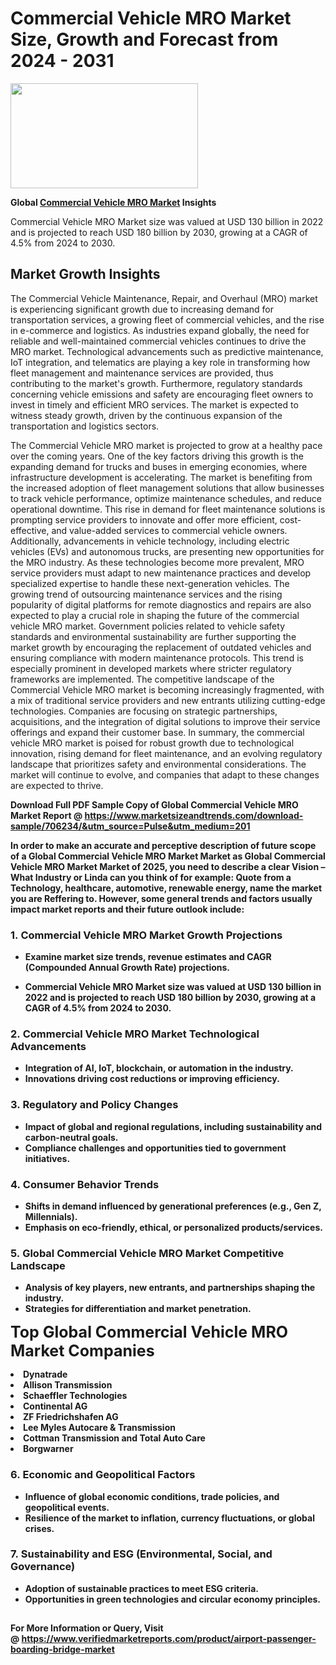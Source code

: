 <H1>Commercial Vehicle MRO Market Size, Growth and Forecast from 2024 - 2031</H1><img class="aligncenter size-medium wp-image-584254" src="https://thirdeyenews.in/wp-content/uploads/2024/09/Global-Market-Research-300x168.jpeg" alt="" width="300" height="168" /><p><strong>Global&nbsp;<a href="https://www.marketsizeandtrends.com/download-sample/706234/&amp;utm_source=Pulse&amp;utm_medium=201">Commercial Vehicle MRO Market</a> Insights</strong></p><p>Commercial Vehicle MRO Market size was valued at USD 130 billion in 2022 and is projected to reach USD 180 billion by 2030, growing at a CAGR of 4.5% from 2024 to 2030.</p><p><h2>Market Growth Insights</h2> <p>The Commercial Vehicle Maintenance, Repair, and Overhaul (MRO) market is experiencing significant growth due to increasing demand for transportation services, a growing fleet of commercial vehicles, and the rise in e-commerce and logistics. As industries expand globally, the need for reliable and well-maintained commercial vehicles continues to drive the MRO market. Technological advancements such as predictive maintenance, IoT integration, and telematics are playing a key role in transforming how fleet management and maintenance services are provided, thus contributing to the market's growth. Furthermore, regulatory standards concerning vehicle emissions and safety are encouraging fleet owners to invest in timely and efficient MRO services. The market is expected to witness steady growth, driven by the continuous expansion of the transportation and logistics sectors.</p> <p><strong></strong></p> <p>The Commercial Vehicle MRO market is projected to grow at a healthy pace over the coming years. One of the key factors driving this growth is the expanding demand for trucks and buses in emerging economies, where infrastructure development is accelerating. The market is benefiting from the increased adoption of fleet management solutions that allow businesses to track vehicle performance, optimize maintenance schedules, and reduce operational downtime. This rise in demand for fleet maintenance solutions is prompting service providers to innovate and offer more efficient, cost-effective, and value-added services to commercial vehicle owners. Additionally, advancements in vehicle technology, including electric vehicles (EVs) and autonomous trucks, are presenting new opportunities for the MRO industry. As these technologies become more prevalent, MRO service providers must adapt to new maintenance practices and develop specialized expertise to handle these next-generation vehicles. The growing trend of outsourcing maintenance services and the rising popularity of digital platforms for remote diagnostics and repairs are also expected to play a crucial role in shaping the future of the commercial vehicle MRO market. Government policies related to vehicle safety standards and environmental sustainability are further supporting the market growth by encouraging the replacement of outdated vehicles and ensuring compliance with modern maintenance protocols. This trend is especially prominent in developed markets where stricter regulatory frameworks are implemented. The competitive landscape of the Commercial Vehicle MRO market is becoming increasingly fragmented, with a mix of traditional service providers and new entrants utilizing cutting-edge technologies. Companies are focusing on strategic partnerships, acquisitions, and the integration of digital solutions to improve their service offerings and expand their customer base. In summary, the commercial vehicle MRO market is poised for robust growth due to technological innovation, rising demand for fleet maintenance, and an evolving regulatory landscape that prioritizes safety and environmental considerations. The market will continue to evolve, and companies that adapt to these changes are expected to thrive.</p> <p><strong></p><p><span class=""><strong>Download Full PDF Sample Copy of Global Commercial Vehicle MRO Market Report</strong> @ <a href="https://www.marketsizeandtrends.com/download-sample/706234/&amp;utm_source=Pulse&amp;utm_medium=201" target="_blank">https://www.marketsizeandtrends.com/download-sample/706234/&amp;utm_source=Pulse&amp;utm_medium=201</a></span></p><p>In order to make an accurate and perceptive description of future scope of a Global&nbsp;Commercial Vehicle MRO Market Market as Global&nbsp;Commercial Vehicle MRO Market Market of 2025, you need to describe a clear Vision &ndash; What Industry or Linda can you think of for example: Quote from a Technology, healthcare, automotive, renewable energy, name the market you are Reffering to. However, some general trends and factors usually impact market reports and their future outlook include:</p><h3>1.&nbsp;<strong>Commercial Vehicle MRO Market Growth Projections</strong></h3><ul><li>Examine market size trends, revenue estimates and CAGR (Compounded Annual Growth Rate) projections.</li><li><p>Commercial Vehicle MRO Market size was valued at USD 130 billion in 2022 and is projected to reach USD 180 billion by 2030, growing at a CAGR of 4.5% from 2024 to 2030.</p></li></ul><h3>2.&nbsp;<strong>Commercial Vehicle MRO Market Technological Advancements</strong></h3><ul><li>Integration of AI, IoT, blockchain, or automation in the industry.</li><li>Innovations driving cost reductions or improving efficiency.</li></ul><h3>3.&nbsp;<strong>Regulatory and Policy Changes</strong></h3><ul><li>Impact of global and regional regulations, including sustainability and carbon-neutral goals.</li><li>Compliance challenges and opportunities tied to government initiatives.</li></ul><h3>4.&nbsp;<strong>Consumer Behavior Trends</strong></h3><ul><li>Shifts in demand influenced by generational preferences (e.g., Gen Z, Millennials).</li><li>Emphasis on eco-friendly, ethical, or personalized products/services.</li></ul><h3>5.&nbsp;<strong>Global Commercial Vehicle MRO Market Competitive Landscape</strong></h3><ul><li>Analysis of key players, new entrants, and partnerships shaping the industry.</li><li>Strategies for differentiation and market penetration.</li></ul><p data-pm-slice="1 1 []"><span style="color: inherit; font-family: inherit; font-size: 25px;">Top Global Commercial Vehicle MRO Market Companies</span></p><div class="" data-test-id=""><p><li>Dynatrade</li><li> Allison Transmission</li><li> Schaeffler Technologies</li><li> Continental AG</li><li> ZF Friedrichshafen AG</li><li> Lee Myles Autocare & Transmission</li><li> Cottman Transmission and Total Auto Care</li><li> Borgwarner</li></p></div><h3>6.&nbsp;<strong>Economic and Geopolitical Factors</strong></h3><ul><li>Influence of global economic conditions, trade policies, and geopolitical events.</li><li>Resilience of the market to inflation, currency fluctuations, or global crises.</li></ul><h3>7.&nbsp;<strong>Sustainability and ESG (Environmental, Social, and Governance)</strong></h3><ul><li>Adoption of sustainable practices to meet ESG criteria.</li><li>Opportunities in green technologies and circular economy principles.</li></ul><h2><strong style="font-size: 14px;">For More Information or Query, Visit @&nbsp;</strong><a style="background-color: #ffffff; font-size: 14px;" href="https://www.marketsizeandtrends.com/report/commercial-vehicle-mro-market/" target="_blank">https://www.verifiedmarketreports.com/product/airport-passenger-boarding-bridge-market</a></h2>